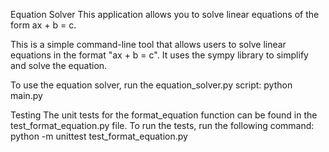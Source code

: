 Equation Solver
This application allows you to solve linear equations of the form ax + b = c.

This is a simple command-line tool that allows users to solve linear equations in the format "ax + b = c". It uses the sympy library to simplify and solve the equation.

To use the equation solver, run the equation_solver.py script:
python main.py

Testing
The unit tests for the format_equation function can be found in the test_format_equation.py file. To run the tests, run the following command:
python -m unittest test_format_equation.py 
